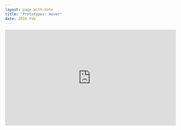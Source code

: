 ```yaml
---
layout: page-with-date
title: "Prototypes: Hover"
date: 2016 Feb
---
```


<iframe width="560" height="315" src="https://www.youtube.com/embed/IlnABr0ATPc" frameborder="0" allowfullscreen></iframe>